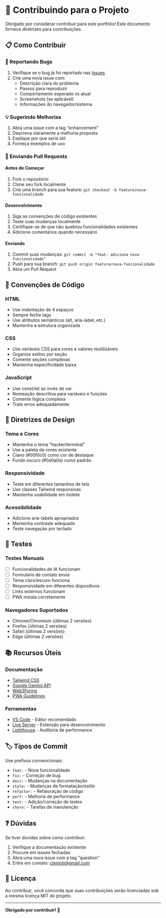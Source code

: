 # 🤝 Contribuindo para o Projeto

Obrigado por considerar contribuir para este portfólio! Este documento fornece diretrizes para contribuições.

## 📋 Como Contribuir

### 🐛 Reportando Bugs
1. Verifique se o bug já foi reportado nas [Issues](https://github.com/clenio77/clenio/issues)
2. Crie uma nova issue com:
   - Descrição clara do problema
   - Passos para reproduzir
   - Comportamento esperado vs atual
   - Screenshots (se aplicável)
   - Informações do navegador/sistema

### 💡 Sugerindo Melhorias
1. Abra uma issue com a tag "enhancement"
2. Descreva claramente a melhoria proposta
3. Explique por que seria útil
4. Forneça exemplos de uso

### 🔧 Enviando Pull Requests

#### Antes de Começar
1. Fork o repositório
2. Clone seu fork localmente
3. Crie uma branch para sua feature: `git checkout -b feature/nova-funcionalidade`

#### Desenvolvimento
1. Siga as convenções de código existentes
2. Teste suas mudanças localmente
3. Certifique-se de que não quebrou funcionalidades existentes
4. Adicione comentários quando necessário

#### Enviando
1. Commit suas mudanças: `git commit -m "feat: adiciona nova funcionalidade"`
2. Push para sua branch: `git push origin feature/nova-funcionalidade`
3. Abra um Pull Request

## 📝 Convenções de Código

### HTML
- Use indentação de 4 espaços
- Sempre feche tags
- Use atributos semânticos (alt, aria-label, etc.)
- Mantenha a estrutura organizada

### CSS
- Use variáveis CSS para cores e valores reutilizáveis
- Organize estilos por seção
- Comente seções complexas
- Mantenha especificidade baixa

### JavaScript
- Use const/let ao invés de var
- Nomeação descritiva para variáveis e funções
- Comente lógica complexa
- Trate erros adequadamente

## 🎨 Diretrizes de Design

### Tema e Cores
- Mantenha o tema "hacker/terminal"
- Use a paleta de cores existente
- Ciano (#00f0c0) como cor de destaque
- Fundo escuro (#0a0a0a) como padrão

### Responsividade
- Teste em diferentes tamanhos de tela
- Use classes Tailwind responsivas
- Mantenha usabilidade em mobile

### Acessibilidade
- Adicione aria-labels apropriados
- Mantenha contraste adequado
- Teste navegação por teclado

## 🧪 Testes

### Testes Manuais
- [ ] Funcionalidades de IA funcionam
- [ ] Formulário de contato envia
- [ ] Tema claro/escuro funciona
- [ ] Responsividade em diferentes dispositivos
- [ ] Links externos funcionam
- [ ] PWA instala corretamente

### Navegadores Suportados
- Chrome/Chromium (últimas 2 versões)
- Firefox (últimas 2 versões)
- Safari (últimas 2 versões)
- Edge (últimas 2 versões)

## 📚 Recursos Úteis

### Documentação
- [Tailwind CSS](https://tailwindcss.com/docs)
- [Google Gemini API](https://ai.google.dev/docs)
- [Web3Forms](https://web3forms.com/docs)
- [PWA Guidelines](https://web.dev/progressive-web-apps/)

### Ferramentas
- [VS Code](https://code.visualstudio.com/) - Editor recomendado
- [Live Server](https://marketplace.visualstudio.com/items?itemName=ritwickdey.LiveServer) - Extensão para desenvolvimento
- [Lighthouse](https://developers.google.com/web/tools/lighthouse) - Auditoria de performance

## 🏷️ Tipos de Commit

Use prefixos convencionais:
- `feat:` - Nova funcionalidade
- `fix:` - Correção de bug
- `docs:` - Mudanças na documentação
- `style:` - Mudanças de formatação/estilo
- `refactor:` - Refatoração de código
- `perf:` - Melhoria de performance
- `test:` - Adição/correção de testes
- `chore:` - Tarefas de manutenção

## ❓ Dúvidas

Se tiver dúvidas sobre como contribuir:
1. Verifique a documentação existente
2. Procure em issues fechadas
3. Abra uma nova issue com a tag "question"
4. Entre em contato: clenioti@gmail.com

## 📄 Licença

Ao contribuir, você concorda que suas contribuições serão licenciadas sob a mesma licença MIT do projeto.

---

**Obrigado por contribuir! 🚀**
